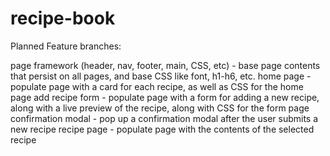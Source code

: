 # recipe-book

Planned Feature branches:

page framework (header, nav, footer, main, CSS, etc) - base page contents that persist on all pages, and base CSS like font, h1-h6, etc.
home page - populate page with a card for each recipe, as well as CSS for the home page
add recipe form - populate page with a form for adding a new recipe, along with a live preview of the recipe, along with CSS for the form page
confirmation modal - pop up a confirmation modal after the user submits a new recipe
recipe page - populate page with the contents of the selected recipe
